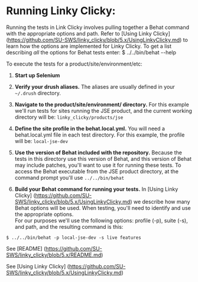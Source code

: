 # Running Linky Clicky:

Running the tests in Link Clicky involves pulling together a Behat command with the appropriate options and path. Refer to [Using Linky Clicky] (https://github.com/SU-SWS/linky_clicky/blob/5.x/UsingLinkyClicky.md) to learn how the options are implemented for Linky Clicky.
To get a list describing *all* the options for Behat tests enter:
$ ../../bin/behat --help


To execute the tests for a product/site/environment/etc:

1. **Start up Selenium**

1. **Verify your drush aliases.**
The aliases are usually defined in your `~/.drush` directory.

1. **Navigate to the product/site/environment/ directory.**
For this example we'll run tests for sites running the JSE product, and the current working directory will be:
`linky_clicky/products/jse`

1. **Define the site profile in the behat.local.yml.**
You will need a behat.local.yml file in each test directory. For this example, the profile will be: `local-jse-dev`

1. **Use the version of Behat included with the repository.**
Because the tests in this directory use this version of Behat, and this version of Behat may include patches, you'll want to use it for running these tests. To access the Behat executable from the JSE product directory, at the command prompt you'll use `../../bin/behat`

1. **Build your Behat command for running your tests.**
In [Using Linky Clicky] (https://github.com/SU-SWS/linky_clicky/blob/5.x/UsingLinkyClicky.md) we describe how many Behat options will be used. When testing, you'll need to identify and use the appropriate options.  
For our purposes we'll use the following options: profile (-p), suite (-s), and path, and the resulting command is this:

```$ ../../bin/behat -p local-jse-dev -s live features```

See [README] (https://github.com/SU-SWS/linky_clicky/blob/5.x/README.md)


See [Using Linky Clicky] (https://github.com/SU-SWS/linky_clicky/blob/5.x/UsingLinkyClicky.md)
